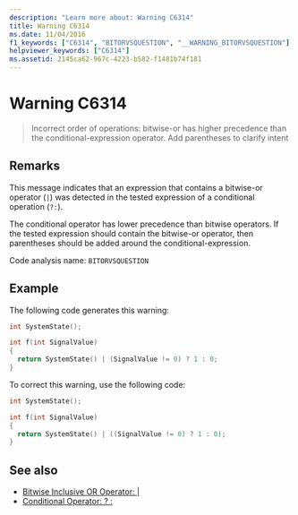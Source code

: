 ```yaml
---
description: "Learn more about: Warning C6314"
title: Warning C6314
ms.date: 11/04/2016
f1_keywords: ["C6314", "BITORVSQUESTION", "__WARNING_BITORVSQUESTION"]
helpviewer_keywords: ["C6314"]
ms.assetid: 2145ca62-967c-4223-b582-f1481b74f181
---
```

# Warning C6314

> Incorrect order of operations: bitwise-or has higher precedence than the conditional-expression operator. Add parentheses to clarify intent

## Remarks

This message indicates that an expression that contains a bitwise-or operator (`|`) was detected in the tested expression of a conditional operation (`?:`).

The conditional operator has lower precedence than bitwise operators. If the tested expression should contain the bitwise-or operator, then parentheses should be added around the conditional-expression.

Code analysis name: `BITORVSQUESTION`

## Example

The following code generates this warning:

```cpp
int SystemState();

int f(int SignalValue)
{
  return SystemState() | (SignalValue != 0) ? 1 : 0;
}
```

To correct this warning, use the following code:

```cpp
int SystemState();

int f(int SignalValue)
{
  return SystemState() | ((SignalValue != 0) ? 1 : 0);
}
```

## See also

- [Bitwise Inclusive OR Operator: \|](../cpp/bitwise-inclusive-or-operator-pipe.md)
- [Conditional Operator: ? :](../cpp/conditional-operator-q.md)
